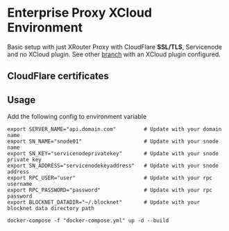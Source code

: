 # Enterprise Proxy XCloud Environment

Basic setup with just XRouter Proxy with CloudFlare **SSL/TLS**, Servicenode and no XCloud plugin. See other [branch](https://github.com/luusluus/xcloud-env/tree/xcloud-plugin-example) with an XCloud plugin configured.

## CloudFlare certificates
## Usage
Add the following config to environment variable
```
export SERVER_NAME="api.domain.com"         # Update with your domain name
export SN_NAME="snode01"                    # Update with your snode name
export SN_KEY="servicenodeprivatekey"       # Update with your snode private key
export SN_ADDRESS="servicenodekeyaddress"   # Update with your snode address
export RPC_USER="user"                      # Update with your rpc username
export RPC_PASSWORD="password"              # Update with your rpc password
export BLOCKNET_DATADIR="~/.blocknet"       # Update with your blocknet data directory path

docker-compose -f "docker-compose.yml" up -d --build
```
